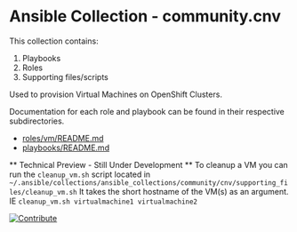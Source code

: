 # Ansible Collection - community.cnv

This collection contains:
1. Playbooks
1. Roles
1. Supporting files/scripts

Used to provision Virtual Machines on OpenShift Clusters.

Documentation for each role and playbook can be found in their respective subdirectories.

* [roles/vm/README.md](roles/vm/README.md)
* [playbooks/README.md](playbooks/README.md)

** Technical Preview - Still Under Development **
To cleanup a VM you can run the `cleanup_vm.sh` script located in `~/.ansible/collections/ansible_collections/community/cnv/supporting_files/cleanup_vm.sh`
It takes the short hostname of the VM(s) as an argument. IE `cleanup_vm.sh virtualmachine1 virtualmachine2`

[![Contribute](https://www.eclipse.org/che/contribute.svg)](https://devspaces.apps.sandbox-m2.ll9k.p1.openshiftapps.com#https://github.com/ahussey-redhat/ansible-cnv-vm-provision)
